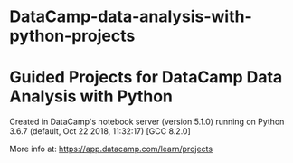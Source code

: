 # DataCamp-data-analysis-with-python-projects
# Guided Projects for DataCamp Data Analysis with Python

Created in DataCamp's notebook server (version 5.1.0) running on
Python 3.6.7 (default, Oct 22 2018, 11:32:17) 
[GCC 8.2.0]

More info at: https://app.datacamp.com/learn/projects
